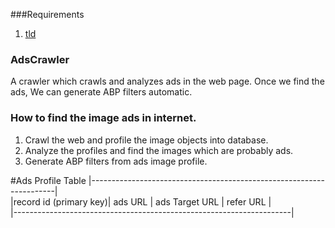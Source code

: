 ###Requirements
1. [tld](https://pypi.python.org/pypi/tld)

### AdsCrawler
A crawler which crawls and analyzes ads in the web page. Once we find the ads,
We can generate ABP filters automatic.

### How to find the image ads in internet.
1. Crawl the web and profile the image objects into database.
2. Analyze the profiles and find the images which are probably ads.
3. Generate ABP filters  from ads image profile.

#Ads Profile Table
|---------------------------------------------------------------------|         
|record id (primary key)| ads URL  | ads Target URL  | refer URL      |         
|---------------------------------------------------------------------|         
